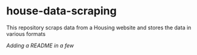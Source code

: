 # house-data-scraping
This repository scraps data from a Housing website and stores the data in various formats

*Adding a README in a few*
